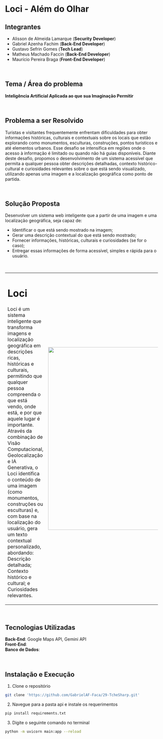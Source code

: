 # Loci - Além do Olhar

## Integrantes
- Alisson de Almeida Lamarque (__Security Developer__)
- Gabriel Azenha Fachim (__Back-End Developer__)
- Gustavo Sefrin Gomes (__Tech Lead__)
- Matheus Machado Faccin (__Back-End Developer__)
- Maurício Pereira Braga (__Front-End Developer__)

<br/>

## Tema / Área do problema
__Inteligência Artificial Aplicada ao que sua Imaginação Permitir__

<br/>

## Problema a ser Resolvido
Turistas e visitantes frequentemente enfrentam dificuldades para obter informações históricas, culturais e contextuais sobre os locais que estão explorando 
como monumentos, esculturas, construções, pontos turísticos e até elementos urbanos. Esse desafio se intensifica em regiões onde o acesso à informação é 
limitado ou quando não há guias disponíveis.
Diante deste desafio, propomos o desenvolvimento de um sistema acessível que permita a qualquer pessoa obter descrições detalhadas, contexto histórico-cultural e 
curiosidades relevantes sobre o que está sendo visualizado, utilizando apenas uma imagem e a localização geográfica como ponto de partida.

<br/>

## Solução Proposta
Desenvolver um sistema web inteligente que a partir de uma imagem e uma localização geográfica, seja capaz de:
- Identificar o que está sendo mostrado na imagem;
- Gerar uma descrição contextual do que está sendo mostrado;
- Fornecer informações, históricas, culturais e curiosidades (se for o caso);
- Entregar essas informações de forma acessível, simples e rápida para o usuário.

<br/>

<table>
  <tr>
    <td>
      <h1>Loci</h1>
      <p>Loci é um sistema inteligente que transforma imagens e localização geográfica em descrições ricas, históricas e culturais, permitindo que qualquer pessoa compreenda o que está vendo, onde está, e por que aquele lugar é importante. Através da combinação de Visão Computacional, Geolocalização e IA Generativa, o Loci identifica o conteúdo de uma imagem (como monumentos, construções ou esculturas) e, com base na localização do usuário, gera um texto contextual personalizado, abordando: Descrição detalhada; Contexto histórico e cultural; e Curiosidades relevantes.</p>
    </td>
    <td>
      <img src="https://github.com/user-attachments/assets/3c331178-678a-4232-a883-b7c2f8b7e3c2" width="600">
    </td>
  </tr>
</table>

<br/>

## Tecnologias Utilizadas
__Back-End__:  Google Maps API, Gemini API  
__Front-End__:  
__Banco de Dados__:  

<br/>

## Instalação e Execução
1. Clone o repositório
```bash
git clone 'https://github.com/GabrielAF-Faca/29-TcheSharp.git'
```
2. Navegue para a pasta api e instale os requerimentos
```bash
pip install requirements.txt
```
3. Digite o seguinte comando no terminal
```bash
python -m uvicorn main:app --reload
```
